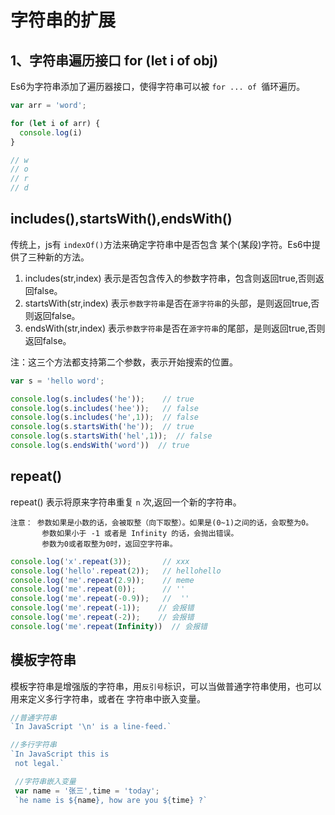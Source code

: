 # 字符串的扩展

## 1、字符串遍历接口 for (let i of obj)

Es6为字符串添加了遍历器接口，使得字符串可以被 `for ... of `循环遍历。

```js
var arr = 'word';

for (let i of arr) {
  console.log(i)
}

// w
// o
// r
// d
```


## includes(),startsWith(),endsWith()

传统上，js有 `indexOf()`方法来确定字符串中是否包含 某个(某段)字符。Es6中提供了三种新的方法。

1. includes(str,index)       表示是否包含传入的参数字符串，包含则返回true,否则返回false。
2. startsWith(str,index)     表示`参数字符串`是否在`源字符串`的头部，是则返回true,否则返回false。
3. endsWith(str,index)       表示`参数字符串`是否在`源字符串`的尾部，是则返回true,否则返回false。

注：这三个方法都支持第二个参数，表示开始搜索的位置。

```js
var s = 'hello word';

console.log(s.includes('he'));    // true
console.log(s.includes('hee'));   // false
console.log(s.includes('he',1));  // false
console.log(s.startsWith('he'));  // true
console.log(s.startsWith('hel',1));  // false
console.log(s.endsWith('word'))  // true
```


## repeat()

repeat() 表示将原来字符串重复 `n` 次,返回一个新的字符串。

```
注意： 参数如果是小数的话，会被取整（向下取整）。如果是(0~1)之间的话，会取整为0。
       参数如果小于 -1 或者是 Infinity 的话，会抛出错误。
       参数为0或者取整为0时，返回空字符串。
```

```js
console.log('x'.repeat(3));       // xxx
console.log('hello'.repeat(2));   // hellohello
console.log('me'.repeat(2.9));    // meme
console.log('me'.repeat(0));      // ''
console.log('me'.repeat(-0.9));   //  ''
console.log('me'.repeat(-1));    // 会报错
console.log('me'.repeat(-2));    // 会报错
console.log('me'.repeat(Infinity))  // 会报错
```


## 模板字符串

模板字符串是增强版的字符串，用`反引号`标识，可以当做普通字符串使用，也可以用来定义多行字符串，或者在
字符串中嵌入变量。

```js
//普通字符串
`In JavaScript '\n' is a line-feed.`

//多行字符串
`In JavaScript this is
 not legal.`

 //字符串嵌入变量
 var name = '张三',time = 'today';
 `he name is ${name}, how are you ${time} ?`

```
